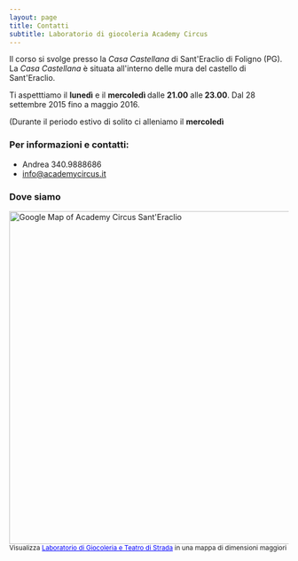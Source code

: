 ```yaml
---
layout: page
title: Contatti
subtitle: Laboratorio di giocoleria Academy Circus
---
```

Il corso si svolge presso la *Casa Castellana* di Sant'Eraclio di Foligno (PG). La *Casa Castellana* è situata all'interno delle mura del castello di Sant'Eraclio.

Ti aspetttiamo il <strong>lunedì</strong> e il <strong>mercoledì </strong>dalle <strong>21.00</strong> alle<strong> 23.00</strong>. Dal 28 settembre 2015 fino a maggio 2016.

(Durante il periodo estivo di solito ci alleniamo il <strong>mercoledì</strong>

### Per informazioni e contatti:

- Andrea 340.9888686
- info@academycircus.it

### Dove siamo

<img width="600" src="http://maps.googleapis.com/maps/api/staticmap?center=santeraclio&zoom=13&scale=false&size=600x300&maptype=roadmap&format=png&visual_refresh=true&&markers=color:blue%7Clabel:A%7C42.933466,12.722988" alt="Google Map of Academy Circus Sant'Eraclio"><br/>
<small>Visualizza <a href="https://www.google.com/maps/ms?msa=0&amp;msid=204086920937751474759.000491eda0ac5bf3240fb&amp;hl=it&amp;ie=UTF8&amp;t=m&amp;ll=42.933427,12.72294&amp;spn=0.01571,0.025749&amp;z=15&amp;source=embed" style="color:#0000FF;text-align:left">Laboratorio di Giocoleria e Teatro di Strada</a> in una mappa di dimensioni maggiori</small>
